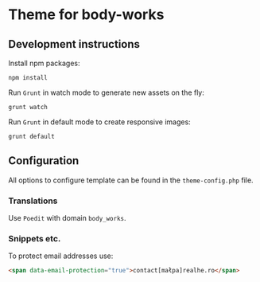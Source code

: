# Theme for body-works

## Development instructions

Install npm packages:

```
npm install
```

Run `Grunt` in watch mode to generate new assets on the fly:

```
grunt watch
```

Run `Grunt` in default mode to create responsive images:

```
grunt default
```

## Configuration

All options to configure template can be found in the `theme-config.php` file.

### Translations

Use `Poedit` with domain `body_works`.

### Snippets etc.

To protect email addresses use:

```html
<span data-email-protection="true">contact[małpa]realhe.ro</span>
```
